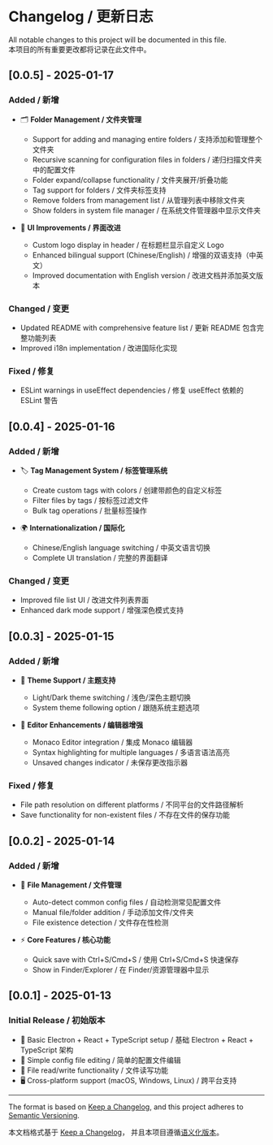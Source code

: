 # Changelog / 更新日志

All notable changes to this project will be documented in this file.  
本项目的所有重要更改都将记录在此文件中。

## [0.0.5] - 2025-01-17

### Added / 新增
- 🗂️ **Folder Management / 文件夹管理**
  - Support for adding and managing entire folders / 支持添加和管理整个文件夹
  - Recursive scanning for configuration files in folders / 递归扫描文件夹中的配置文件
  - Folder expand/collapse functionality / 文件夹展开/折叠功能
  - Tag support for folders / 文件夹标签支持
  - Remove folders from management list / 从管理列表中移除文件夹
  - Show folders in system file manager / 在系统文件管理器中显示文件夹

- 🎨 **UI Improvements / 界面改进**
  - Custom logo display in header / 在标题栏显示自定义 Logo
  - Enhanced bilingual support (Chinese/English) / 增强的双语支持（中英文）
  - Improved documentation with English version / 改进文档并添加英文版本

### Changed / 变更
- Updated README with comprehensive feature list / 更新 README 包含完整功能列表
- Improved i18n implementation / 改进国际化实现

### Fixed / 修复
- ESLint warnings in useEffect dependencies / 修复 useEffect 依赖的 ESLint 警告

## [0.0.4] - 2025-01-16

### Added / 新增
- 🏷️ **Tag Management System / 标签管理系统**
  - Create custom tags with colors / 创建带颜色的自定义标签
  - Filter files by tags / 按标签过滤文件
  - Bulk tag operations / 批量标签操作

- 🌍 **Internationalization / 国际化**
  - Chinese/English language switching / 中英文语言切换
  - Complete UI translation / 完整的界面翻译

### Changed / 变更
- Improved file list UI / 改进文件列表界面
- Enhanced dark mode support / 增强深色模式支持

## [0.0.3] - 2025-01-15

### Added / 新增
- 🎨 **Theme Support / 主题支持**
  - Light/Dark theme switching / 浅色/深色主题切换
  - System theme following option / 跟随系统主题选项

- 📝 **Editor Enhancements / 编辑器增强**
  - Monaco Editor integration / 集成 Monaco 编辑器
  - Syntax highlighting for multiple languages / 多语言语法高亮
  - Unsaved changes indicator / 未保存更改指示器

### Fixed / 修复
- File path resolution on different platforms / 不同平台的文件路径解析
- Save functionality for non-existent files / 不存在文件的保存功能

## [0.0.2] - 2025-01-14

### Added / 新增
- 📁 **File Management / 文件管理**
  - Auto-detect common config files / 自动检测常见配置文件
  - Manual file/folder addition / 手动添加文件/文件夹
  - File existence detection / 文件存在性检测

- ⚡ **Core Features / 核心功能**
  - Quick save with Ctrl+S/Cmd+S / 使用 Ctrl+S/Cmd+S 快速保存
  - Show in Finder/Explorer / 在 Finder/资源管理器中显示

## [0.0.1] - 2025-01-13

### Initial Release / 初始版本
- 🚀 Basic Electron + React + TypeScript setup / 基础 Electron + React + TypeScript 架构
- 📝 Simple config file editing / 简单的配置文件编辑
- 💾 File read/write functionality / 文件读写功能
- 🖥️ Cross-platform support (macOS, Windows, Linux) / 跨平台支持

---

The format is based on [Keep a Changelog](https://keepachangelog.com/en/1.0.0/),
and this project adheres to [Semantic Versioning](https://semver.org/spec/v2.0.0.html).

本文档格式基于 [Keep a Changelog](https://keepachangelog.com/zh-CN/1.0.0/)，
并且本项目遵循[语义化版本](https://semver.org/lang/zh-CN/)。